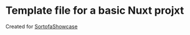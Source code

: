 # Template file for a basic Nuxt projxt

Created for [SortofaShowcase](https://github.com/eriksLapins/soa-showcase)